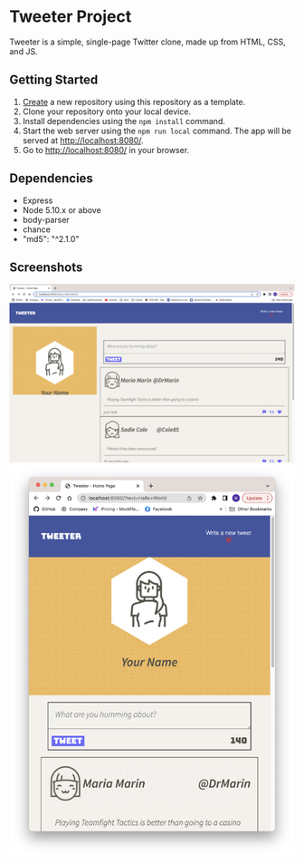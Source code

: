 # Tweeter Project

Tweeter is a simple, single-page Twitter clone, made up from HTML, CSS, and JS.


## Getting Started

1. [Create](https://docs.github.com/en/repositories/creating-and-managing-repositories/creating-a-repository-from-a-template) a new repository using this repository as a template.
2. Clone your repository onto your local device.
3. Install dependencies using the `npm install` command.
3. Start the web server using the `npm run local` command. The app will be served at <http://localhost:8080/>.
4. Go to <http://localhost:8080/> in your browser.

## Dependencies

- Express
- Node 5.10.x or above
- body-parser
- chance
- "md5": "^2.1.0"

## Screenshots

![Desktop/Tablet](https://raw.githubusercontent.com/JuicyVo/tweeter/master/docs/Screen%20Shot%202023-04-01%20at%203.41.50%20AM.png)
![MobileView](https://raw.githubusercontent.com/JuicyVo/tweeter/master/docs/Screen%20Shot%202023-04-01%20at%203.43.26%20AM.png)